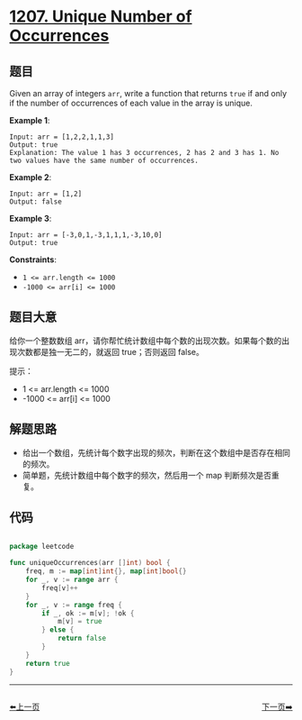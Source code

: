 # [1207. Unique Number of Occurrences](https://leetcode.com/problems/unique-number-of-occurrences/)


## 题目

Given an array of integers `arr`, write a function that returns `true` if and only if the number of occurrences of each value in the array is unique.

**Example 1**:

    Input: arr = [1,2,2,1,1,3]
    Output: true
    Explanation: The value 1 has 3 occurrences, 2 has 2 and 3 has 1. No two values have the same number of occurrences.

**Example 2**:

    Input: arr = [1,2]
    Output: false

**Example 3**:

    Input: arr = [-3,0,1,-3,1,1,1,-3,10,0]
    Output: true

**Constraints**:

- `1 <= arr.length <= 1000`
- `-1000 <= arr[i] <= 1000`



## 题目大意

给你一个整数数组 arr，请你帮忙统计数组中每个数的出现次数。如果每个数的出现次数都是独一无二的，就返回 true；否则返回 false。

提示：

- 1 <= arr.length <= 1000
- -1000 <= arr[i] <= 1000

## 解题思路


- 给出一个数组，先统计每个数字出现的频次，判断在这个数组中是否存在相同的频次。
- 简单题，先统计数组中每个数字的频次，然后用一个 map 判断频次是否重复。


## 代码

```go

package leetcode

func uniqueOccurrences(arr []int) bool {
	freq, m := map[int]int{}, map[int]bool{}
	for _, v := range arr {
		freq[v]++
	}
	for _, v := range freq {
		if _, ok := m[v]; !ok {
			m[v] = true
		} else {
			return false
		}
	}
	return true
}

```


----------------------------------------------
<div style="display: flex;justify-content: space-between;align-items: center;">
<p><a href="https://books.halfrost.com/leetcode/ChapterFour/1200~1299/1203.Sort-Items-by-Groups-Respecting-Dependencies/">⬅️上一页</a></p>
<p><a href="https://books.halfrost.com/leetcode/ChapterFour/1200~1299/1208.Get-Equal-Substrings-Within-Budget/">下一页➡️</a></p>
</div>
